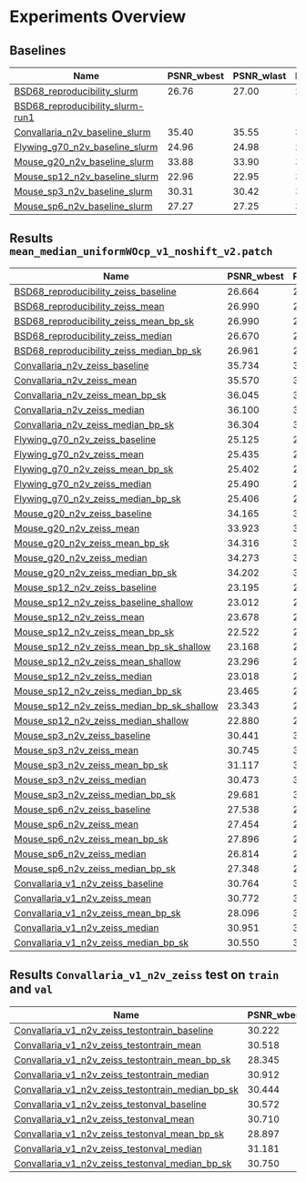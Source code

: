 # Experiments Overview

## Baselines

| Name | PSNR_wbest | PSNR_wlast | bestPSNR_wbest | bestPSNR_wlast | Replacement |
|------|------------|------------|----------------|----------------|-------------|
|[BSD68_reproducibility_slurm](./experiments/BSD68_reproducibility_slurm)| 26.76 | 27.00 | 26.86 | 27.00 | uniform_withCP |
|[BSD68_reproducibility_slurm-run1](./experiments/BSD68_reproducibility_slurm-run1)|  |  |  |  | uniform_withCP | uniform_withoutCP |
|[Convallaria_n2v_baseline_slurm](./experiments/Convallaria_n2v_baseline_slurm)| 35.40 | 35.55 | 35.43 | 35.57 | uniform_withoutCP |
|[Flywing_g70_n2v_baseline_slurm](./experiments/Flywing_g70_n2v_baseline_slurm)| 24.96 | 24.98 | 24.99 | 25.02 | uniform_withoutCP |
|[Mouse_g20_n2v_baseline_slurm](./experiments/Mouse_g20_n2v_baseline_slurm)| 33.88 | 33.90 | 33.90 | 33.90 | uniform_withoutCP |
|[Mouse_sp12_n2v_baseline_slurm](./experiments/Mouse_sp12_n2v_baseline_slurm)| 22.96 | 22.95 | 32.66 | 33.42 | uniform_withoutCP |
|[Mouse_sp3_n2v_baseline_slurm](./experiments/Mouse_sp3_n2v_baseline_slurm)| 30.31 | 30.42 | 34.65 | 34.75 | uniform_withoutCP |
|[Mouse_sp6_n2v_baseline_slurm](./experiments/Mouse_sp6_n2v_baseline_slurm)| 27.27 | 27.25 | 34.38 | 34.42 | uniform_withoutCP |

## Results `mean_median_uniformWOcp_v1_noshift_v2.patch`
| Name | PSNR_wbest | PSNR_wlast | bestPSNR_wbest | bestPSNR_wlast | Replacement |
|------|------------|------------|----------------|----------------|-------------|
|[BSD68_reproducibility_zeiss_baseline](experiments/BSD68_reproducibility_zeiss_baseline)           | 26.664 |          26.944 |          26.715 |          26.946 ||
|[BSD68_reproducibility_zeiss_mean](experiments/BSD68_reproducibility_zeiss_mean)                   | 26.990 |          27.491 |          27.179 |          27.520 ||
|[BSD68_reproducibility_zeiss_mean_bp_sk](experiments/BSD68_reproducibility_zeiss_mean_bp_sk)       | 26.990 |          27.561 |          27.155 |          27.580 ||
|[BSD68_reproducibility_zeiss_median](experiments/BSD68_reproducibility_zeiss_median)               | 26.670 |          26.760 |          26.717 |          26.766 ||
|[BSD68_reproducibility_zeiss_median_bp_sk](experiments/BSD68_reproducibility_zeiss_median_bp_sk)   | 26.961 |          27.584 |          27.075 |          27.595 ||
|[Convallaria_n2v_zeiss_baseline](experiments/Convallaria_n2v_zeiss_baseline)                       | 35.734 |          35.729 |          35.750 |          35.758 ||
|[Convallaria_n2v_zeiss_mean](experiments/Convallaria_n2v_zeiss_mean)                               | 35.570 |          35.572 |          35.997 |          35.900 ||
|[Convallaria_n2v_zeiss_mean_bp_sk](experiments/Convallaria_n2v_zeiss_mean_bp_sk)                   | 36.045 |          36.150 |          36.198 |          36.271 ||
|[Convallaria_n2v_zeiss_median](experiments/Convallaria_n2v_zeiss_median)                           | 36.100 |          36.228 |          36.416 |          36.391 ||
|[Convallaria_n2v_zeiss_median_bp_sk](experiments/Convallaria_n2v_zeiss_median_bp_sk)               | 36.304 |          36.252 |          36.337 |          36.362 ||
|[Flywing_g70_n2v_zeiss_baseline](experiments/Flywing_g70_n2v_zeiss_baseline)                       | 25.125 |          25.213 |          25.156 |          25.242 ||
|[Flywing_g70_n2v_zeiss_mean](experiments/Flywing_g70_n2v_zeiss_mean)                               | 25.435 |          25.453 |          25.499 |          25.536 ||
|[Flywing_g70_n2v_zeiss_mean_bp_sk](experiments/Flywing_g70_n2v_zeiss_mean_bp_sk)                   | 25.402 |          25.439 |          25.460 |          25.478 ||
|[Flywing_g70_n2v_zeiss_median](experiments/Flywing_g70_n2v_zeiss_median)                           | 25.490 |          25.500 |          25.568 |          25.569 ||
|[Flywing_g70_n2v_zeiss_median_bp_sk](experiments/Flywing_g70_n2v_zeiss_median_bp_sk)               | 25.406 |          25.408 |          25.458 |          25.458 ||
|[Mouse_g20_n2v_zeiss_baseline](experiments/Mouse_g20_n2v_zeiss_baseline)                           | 34.165 |          34.183 |          34.172 |          34.196 ||
|[Mouse_g20_n2v_zeiss_mean](experiments/Mouse_g20_n2v_zeiss_mean)                                   | 33.923 |          34.390 |          34.410 |          34.493 ||
|[Mouse_g20_n2v_zeiss_mean_bp_sk](experiments/Mouse_g20_n2v_zeiss_mean_bp_sk)                       | 34.316 |          34.487 |          34.498 |          34.607 ||
|[Mouse_g20_n2v_zeiss_median](experiments/Mouse_g20_n2v_zeiss_median)                               | 34.273 |          34.258 |          34.412 |          34.410 ||
|[Mouse_g20_n2v_zeiss_median_bp_sk](experiments/Mouse_g20_n2v_zeiss_median_bp_sk)                   | 34.202 |          34.637 |          34.414 |          34.736 ||
|[Mouse_sp12_n2v_zeiss_baseline](experiments/Mouse_sp12_n2v_zeiss_baseline)                         | 23.195 |          22.984 |          33.834 |          34.121 ||
|[Mouse_sp12_n2v_zeiss_baseline_shallow](experiments/Mouse_sp12_n2v_zeiss_baseline_shallow)         | 23.012 |          23.046 |          33.974 |          34.010 ||
|[Mouse_sp12_n2v_zeiss_mean](experiments/Mouse_sp12_n2v_zeiss_mean)                                 | 23.678 |          23.248 |          33.872 |          33.659 ||
|[Mouse_sp12_n2v_zeiss_mean_bp_sk](experiments/Mouse_sp12_n2v_zeiss_mean_bp_sk)                     | 22.522 |          23.184 |          32.911 |          34.167 ||
|[Mouse_sp12_n2v_zeiss_mean_bp_sk_shallow](experiments/Mouse_sp12_n2v_zeiss_mean_bp_sk_shallow)     | 23.168 |          23.217 |          33.908 |          33.903 ||
|[Mouse_sp12_n2v_zeiss_mean_shallow](experiments/Mouse_sp12_n2v_zeiss_mean_shallow)                 | 23.296 |          23.213 |          33.124 |          33.259 ||
|[Mouse_sp12_n2v_zeiss_median](experiments/Mouse_sp12_n2v_zeiss_median)                             | 23.018 |          22.919 |          33.571 |          33.454 ||
|[Mouse_sp12_n2v_zeiss_median_bp_sk](experiments/Mouse_sp12_n2v_zeiss_median_bp_sk)                 | 23.465 |          22.997 |          34.389 |          34.540 ||
|[Mouse_sp12_n2v_zeiss_median_bp_sk_shallow](experiments/Mouse_sp12_n2v_zeiss_median_bp_sk_shallow) | 23.343 |          22.983 |          33.824 |          33.882 ||
|[Mouse_sp12_n2v_zeiss_median_shallow](experiments/Mouse_sp12_n2v_zeiss_median_shallow)             | 22.880 |          22.880 |          32.986 |          32.981 ||
|[Mouse_sp3_n2v_zeiss_baseline](experiments/Mouse_sp3_n2v_zeiss_baseline)                           | 30.441 |          30.630 |          35.383 |          35.444 ||
|[Mouse_sp3_n2v_zeiss_mean](experiments/Mouse_sp3_n2v_zeiss_mean)                                   | 30.745 |          30.663 |          35.270 |          35.290 ||
|[Mouse_sp3_n2v_zeiss_mean_bp_sk](experiments/Mouse_sp3_n2v_zeiss_mean_bp_sk)                       | 31.117 |          30.808 |          34.997 |          35.506 ||
|[Mouse_sp3_n2v_zeiss_median](experiments/Mouse_sp3_n2v_zeiss_median)                               | 30.473 |          30.394 |          35.254 |          35.228 ||
|[Mouse_sp3_n2v_zeiss_median_bp_sk](experiments/Mouse_sp3_n2v_zeiss_median_bp_sk)                   | 29.681 |          30.746 |          35.069 |          35.809 ||
|[Mouse_sp6_n2v_zeiss_baseline](experiments/Mouse_sp6_n2v_zeiss_baseline)                           | 27.538 |          27.411 |          34.809 |          34.890 ||
|[Mouse_sp6_n2v_zeiss_mean](experiments/Mouse_sp6_n2v_zeiss_mean)                                   | 27.454 |          27.498 |          34.633 |          34.710 ||
|[Mouse_sp6_n2v_zeiss_mean_bp_sk](experiments/Mouse_sp6_n2v_zeiss_mean_bp_sk)                       | 27.896 |          27.582 |          34.893 |          35.009 ||
|[Mouse_sp6_n2v_zeiss_median](experiments/Mouse_sp6_n2v_zeiss_median)                               | 26.814 |          27.355 |          34.858 |          35.066 ||
|[Mouse_sp6_n2v_zeiss_median_bp_sk](experiments/Mouse_sp6_n2v_zeiss_median_bp_sk)                   | 27.348 |          27.529 |          35.476 |          35.496 ||
|[Convallaria_v1_n2v_zeiss_baseline](experiments/Convallaria_v1_n2v_zeiss_baseline)                 | 30.764 |          31.235 |          31.094 |          31.266 ||
|[Convallaria_v1_n2v_zeiss_mean](experiments/Convallaria_v1_n2v_zeiss_mean)                         | 30.772 |          31.681 |          31.375 |          31.838 ||
|[Convallaria_v1_n2v_zeiss_mean_bp_sk](experiments/Convallaria_v1_n2v_zeiss_mean_bp_sk)             | 28.096 |          31.286 |          28.449 |          31.357 ||
|[Convallaria_v1_n2v_zeiss_median](experiments/Convallaria_v1_n2v_zeiss_median)                     | 30.951 |          31.585 |          31.519 |          31.766 ||
|[Convallaria_v1_n2v_zeiss_median_bp_sk](experiments/Convallaria_v1_n2v_zeiss_median_bp_sk)         | 30.550 |          31.252 |          30.995 |          31.284 ||

## Results `Convallaria_v1_n2v_zeiss` test on `train` and `val`
| Name | PSNR_wbest | PSNR_wlast | bestPSNR_wbest | bestPSNR_wlast | Replacement |
|------|------------|------------|----------------|----------------|-------------|
|[Convallaria_v1_n2v_zeiss_testontrain_baseline](experiments/Convallaria_v1_n2v_zeiss_testontrain_baseline)         | 30.222 |          30.496 |          30.386 |          30.519 ||
|[Convallaria_v1_n2v_zeiss_testontrain_mean](experiments/Convallaria_v1_n2v_zeiss_testontrain_mean)                 | 30.518 |          31.176 |          31.164 |          31.365 ||
|[Convallaria_v1_n2v_zeiss_testontrain_mean_bp_sk](experiments/Convallaria_v1_n2v_zeiss_testontrain_mean_bp_sk)     | 28.345 |          31.007 |          28.968 |          31.091 ||
|[Convallaria_v1_n2v_zeiss_testontrain_median](experiments/Convallaria_v1_n2v_zeiss_testontrain_median)             | 30.912 |          31.083 |          31.159 |          31.347 ||
|[Convallaria_v1_n2v_zeiss_testontrain_median_bp_sk](experiments/Convallaria_v1_n2v_zeiss_testontrain_median_bp_sk) | 30.444 |          31.010 |          30.730 |          31.060 ||
|[Convallaria_v1_n2v_zeiss_testonval_baseline](experiments/Convallaria_v1_n2v_zeiss_testonval_baseline)             | 30.572 |          30.720 |          30.654 |          30.737 ||
|[Convallaria_v1_n2v_zeiss_testonval_mean](experiments/Convallaria_v1_n2v_zeiss_testonval_mean)                     | 30.710 |          31.348 |          31.367 |          31.493 ||
|[Convallaria_v1_n2v_zeiss_testonval_mean_bp_sk](experiments/Convallaria_v1_n2v_zeiss_testonval_mean_bp_sk)         | 28.897 |          31.155 |          29.519 |          31.224 ||
|[Convallaria_v1_n2v_zeiss_testonval_median](experiments/Convallaria_v1_n2v_zeiss_testonval_median)                 | 31.181 |          31.240 |          31.274 |          31.477 ||
|[Convallaria_v1_n2v_zeiss_testonval_median_bp_sk](experiments/Convallaria_v1_n2v_zeiss_testonval_median_bp_sk)     | 30.750 |          31.152 |          31.018 |          31.193 ||
